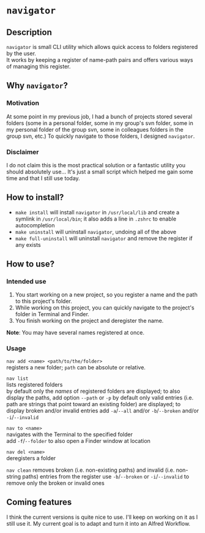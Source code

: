 # `navigator`

## Description

`navigator` is small CLI utility which allows quick access to folders registered by the user.  
It works by keeping a register of name-path pairs and offers various ways of managing this register.

## Why `navigator`?

### Motivation
At some point in my previous job, I had a bunch of projects stored several folders (some in a personal folder, some in my group's svn folder, some in my personal folder of the group svn, some in colleagues folders in the group svn, etc.) 
To quickly navigate to those folders, I designed `navigator`.

### Disclaimer
I do not claim this is the most practical solution or a fantastic utility you should absolutely use... It's just a small script which helped me gain some time and that I still use today. 

## How to install?  
* `make install` will install `navigator` in `/usr/local/lib` and create a symlink in `/usr/local/bin`; it also adds a line in `.zshrc` to enable autocompletion  
* `make uninstall` will uninstall `navigator`, undoing all of the above
* `make full-uninstall` will uninstall `navigator` and remove the register if any exists

## How to use? 

### Intended use
1. You start working on a new project, so you register a name and the path to this project's folder.
2. While working on this project, you can quickly navigate to the project's folder in Terminal and Finder. 
3. You finish working on the project and deregister the name. 

**Note**: You may have several names registered at once.

### Usage

`nav add <name> <path/to/the/folder>`  
registers a new folder; `path` can be absolute or relative.

`nav list`  
lists registered folders  
by default only the *names* of registered folders are displayed; to also display the paths, add option `--path` or `-p`
by default only valid entries (i.e. path are strings that point toward an existing folder) are displayed; to display broken and/or invalid entries add `-a`/`--all` and/or `-b`/`--broken` and/or `-i`/`--invalid`

`nav to <name>`  
navigates with the Terminal to the specified folder  
add `-f`/`--folder` to also open a Finder window at location

`nav del <name>`  
deregisters a folder

`nav clean`
removes broken (i.e. non-existing paths) and invalid (i.e. non-string paths) entries from the register
use `-b`/`--broken` or `-i`/`--invalid` to remove only the broken or invalid ones

## Coming features

I think the current versions is quite nice to use. I'll keep on working on it as I still use it. My current goal is to adapt and turn it into an Alfred Workflow.
